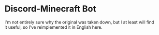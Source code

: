 # Discord-Minecraft Bot

I'm not entirely sure why the original was taken down, but I at least will find it useful, so I've reimplemented it in English here.
